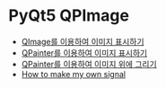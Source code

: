 # PyQt5 QPImage
 * [QImage를 이용하여 이미지 표시하기](https://lsjsj92.tistory.com/319)
 * [QPainter를 이용하여 이미지 표시하기](https://www.youtube.com/watch?v=bCPTSliTJkU) 
 * [QPainter를 이용하여 이미지 위에 그리기](https://blog.naver.com/scordelia00/221578409106)
 * [How to make my own signal](https://freeprog.tistory.com/328)
